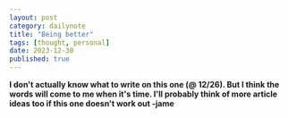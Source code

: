 ```yaml
---
layout: post
category: dailynote
title: "Being better"
tags: [thought, personal]
date: 2023-12-30
published: true
---
```

**I don't actually know what to write on this one (@ 12/26). But I think the words will come to me when it's time. I'll probably think of more article ideas too if this one doesn't work out -jame**
